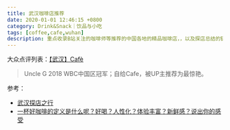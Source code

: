 ```yaml
---
title: 武汉咖啡店推荐
date: 2020-01-01 12:46:15 +0800
category: Drink&Snack｜饮品与小吃
tags: [coffee,cafe,wuhan]
description: 重点收录B站关注的咖啡师等推荐的中国各地的精品咖啡店，，以及探店总结的链接。
---
```


大众点评列表：[【武汉】Cafè](https://h5.dianping.com/app/usercenter/myfavoritebumdetail.html?albumId=5376334)

> Uncle G 2018 WBC中国区冠军；自给Cafe，被UP主推荐为最惊艳。

参考：
* [武汉探店之行](https://www.bilibili.com/video/av74388988)
* [一杯好咖啡的定义是什么呢？好喝？人性化？体验丰富？新鲜感？说出你的感受](https://www.bilibili.com/video/av77519907)
